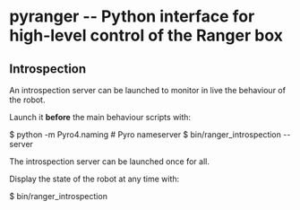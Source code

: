 pyranger -- Python interface for high-level control of the Ranger box
=====================================================================

Introspection
-------------

An introspection server can be launched to monitor in live the
behaviour of the robot.

Launch it **before** the main behaviour scripts with:

$ python -m Pyro4.naming # Pyro nameserver
$ bin/ranger_introspection --server

The introspection server can be launched once for all.

Display the state of the robot at any time with:

$ bin/ranger_introspection

